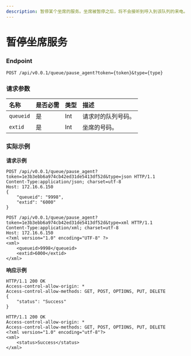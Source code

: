```yaml
---
description: 暂停某个坐席的服务。坐席被暂停之后，将不会接听到呼入到该队列的来电。
---
```


# 暂停坐席服务



### Endpoint

```text
POST /api/v0.0.1/queue/pause_agent?token={token}&type={type}
```

### 请求参数

| **名称** | **是否必需** | **类型** | **描述** |
| :--- | :--- | :--- | :--- |
| `queueid` | 是 | Int | 请求时的队列号码。 |
| `extid` | 是 | Int | 坐席的号码。 |

### 实际示例

**请求示例**

```text
POST /api/v0.0.1/queue/pause_agent?token=1e3b3ebb6a974cb42ed31de5413df52d&type=json HTTP/1.1
Content-Type:application/json; charset=utf-8
Host: 172.16.6.150
{
    "queueid": "9998",
    "extid": "6000"
}
```



```text
POST /api/v0.0.1/queue/pause_agent?token=1e3b3ebb6a974cb42ed31de5413df52d&type=xml HTTP/1.1
Content-Type:application/xml; charset=utf-8
Host: 172.16.6.150
<?xml version="1.0" encoding="UTF-8" ?>
<xml>
	<queueid>9998</queueid>
	<extid>6000</extid>	
</xml>
```

**响应示例**

```text
HTTP/1.1 200 OK
Access-control-allow-origin: *
Access-control-allow-methods: GET, POST, OPTIONS, PUT, DELETE
{
    "status": "Success"
}
```

```text
HTTP/1.1 200 OK
Access-control-allow-origin: *
Access-control-allow-methods: GET, POST, OPTIONS, PUT, DELETE
<?xml version="1.0" encoding="utf-8"?>
<xml>
	<status>Success</status>
</xml>
```

